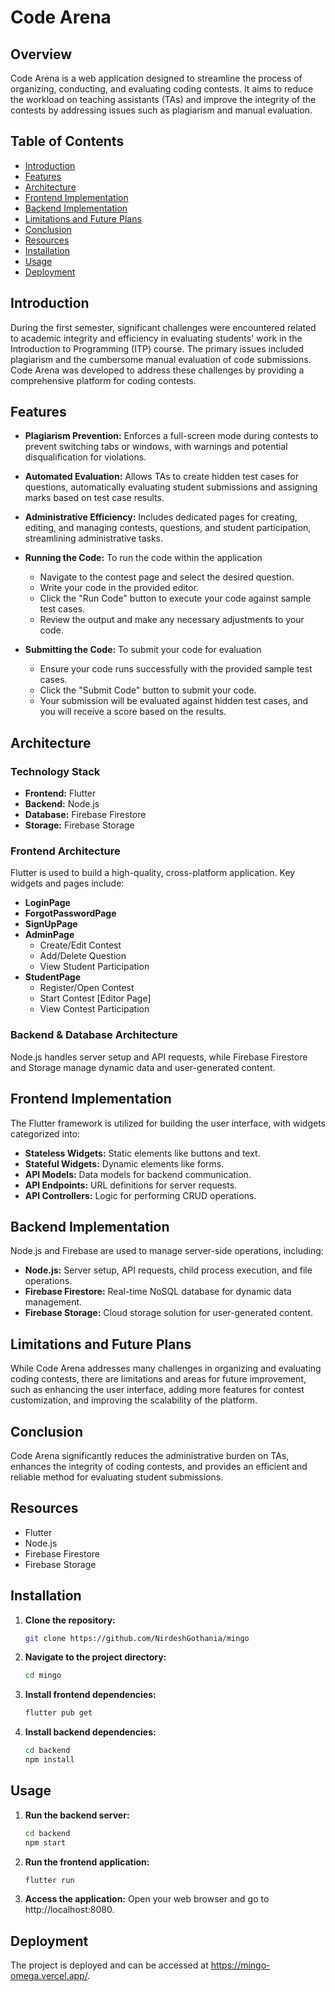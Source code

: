 # Code Arena

## Overview
Code Arena is a web application designed to streamline the process of organizing, conducting, and evaluating coding contests. It aims to reduce the workload on teaching assistants (TAs) and improve the integrity of the contests by addressing issues such as plagiarism and manual evaluation.

## Table of Contents
- [Introduction](#introduction)
- [Features](#features)
- [Architecture](#architecture)
- [Frontend Implementation](#frontend-implementation)
- [Backend Implementation](#backend-implementation)
- [Limitations and Future Plans](#limitations-and-future-plans)
- [Conclusion](#conclusion)
- [Resources](#resources)
- [Installation](#installation)
- [Usage](#usage)
- [Deployment](#deployment)

## Introduction
During the first semester, significant challenges were encountered related to academic integrity and efficiency in evaluating students' work in the Introduction to Programming (ITP) course. The primary issues included plagiarism and the cumbersome manual evaluation of code submissions. Code Arena was developed to address these challenges by providing a comprehensive platform for coding contests.

## Features
- **Plagiarism Prevention:** Enforces a full-screen mode during contests to prevent switching tabs or windows, with warnings and potential disqualification for violations.
- **Automated Evaluation:** Allows TAs to create hidden test cases for questions, automatically evaluating student submissions and assigning marks based on test case results.
- **Administrative Efficiency:** Includes dedicated pages for creating, editing, and managing contests, questions, and student participation, streamlining administrative tasks.
- **Running the Code:**
  To run the code within the application

  - Navigate to the contest page and select the desired question.
  - Write your code in the provided editor.
  - Click the "Run Code" button to execute your code against sample test cases.
  - Review the output and make any necessary adjustments to your code.
- **Submitting the Code:**
  To submit your code for evaluation

  - Ensure your code runs successfully with the provided sample test cases.
  - Click the "Submit Code" button to submit your code.
  - Your submission will be evaluated against hidden test cases, and you will receive a score based on the results.

## Architecture
### Technology Stack
- **Frontend:** Flutter
- **Backend:** Node.js
- **Database:** Firebase Firestore
- **Storage:** Firebase Storage

### Frontend Architecture
Flutter is used to build a high-quality, cross-platform application. Key widgets and pages include:
- **LoginPage**
- **ForgotPasswordPage**
- **SignUpPage**
- **AdminPage**
  - Create/Edit Contest
  - Add/Delete Question
  - View Student Participation
- **StudentPage**
  - Register/Open Contest
  - Start Contest [Editor Page]
  - View Contest Participation

### Backend & Database Architecture
Node.js handles server setup and API requests, while Firebase Firestore and Storage manage dynamic data and user-generated content.

## Frontend Implementation
The Flutter framework is utilized for building the user interface, with widgets categorized into:
- **Stateless Widgets:** Static elements like buttons and text.
- **Stateful Widgets:** Dynamic elements like forms.
- **API Models:** Data models for backend communication.
- **API Endpoints:** URL definitions for server requests.
- **API Controllers:** Logic for performing CRUD operations.

## Backend Implementation
Node.js and Firebase are used to manage server-side operations, including:
- **Node.js:** Server setup, API requests, child process execution, and file operations.
- **Firebase Firestore:** Real-time NoSQL database for dynamic data management.
- **Firebase Storage:** Cloud storage solution for user-generated content.

## Limitations and Future Plans
While Code Arena addresses many challenges in organizing and evaluating coding contests, there are limitations and areas for future improvement, such as enhancing the user interface, adding more features for contest customization, and improving the scalability of the platform.

## Conclusion
Code Arena significantly reduces the administrative burden on TAs, enhances the integrity of coding contests, and provides an efficient and reliable method for evaluating student submissions.

## Resources
- Flutter
- Node.js
- Firebase Firestore
- Firebase Storage

## Installation
1. **Clone the repository:**
   ```sh
   git clone https://github.com/NirdeshGothania/mingo

2. **Navigate to the project directory:**
   ```sh
   cd mingo

3. **Install frontend dependencies:**
   ```sh
   flutter pub get

4. **Install backend dependencies:**
   ```sh
   cd backend
   npm install

## Usage
1. **Run the backend server:**
   ```sh
   cd backend
   npm start

2. **Run the frontend application:**
   ```sh
   flutter run

3. **Access the application:**
   Open your web browser and go to http://localhost:8080.

## Deployment
The project is deployed and can be accessed at https://mingo-omega.vercel.app/.
